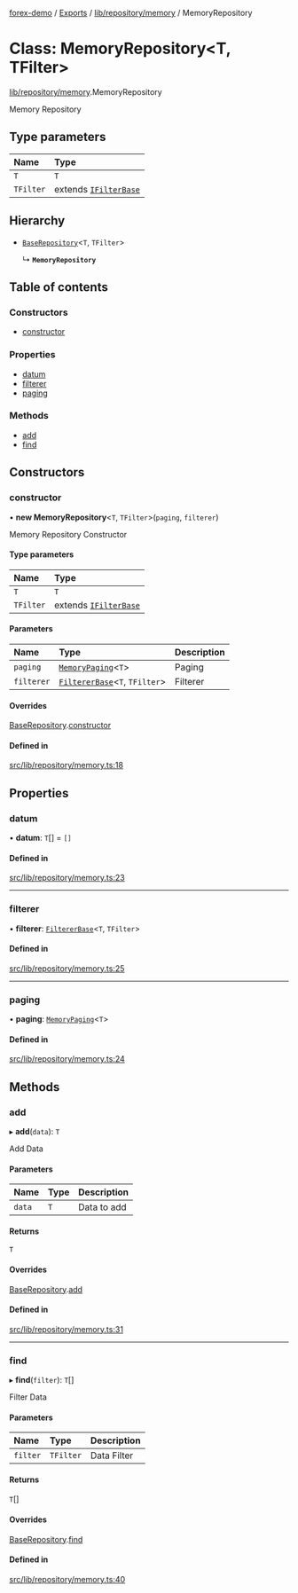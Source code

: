 [forex-demo](../README.md) / [Exports](../modules.md) / [lib/repository/memory](../modules/lib_repository_memory.md) / MemoryRepository

# Class: MemoryRepository<T, TFilter\>

[lib/repository/memory](../modules/lib_repository_memory.md).MemoryRepository

Memory Repository

## Type parameters

| Name      | Type                                                            |
| :-------- | :-------------------------------------------------------------- |
| `T`       | `T`                                                             |
| `TFilter` | extends [`IFilterBase`](../interfaces/lib_model.IFilterBase.md) |

## Hierarchy

- [`BaseRepository`](lib_repository_base.BaseRepository.md)<`T`, `TFilter`\>

  ↳ **`MemoryRepository`**

## Table of contents

### Constructors

- [constructor](lib_repository_memory.MemoryRepository.md#constructor)

### Properties

- [datum](lib_repository_memory.MemoryRepository.md#datum)
- [filterer](lib_repository_memory.MemoryRepository.md#filterer)
- [paging](lib_repository_memory.MemoryRepository.md#paging)

### Methods

- [add](lib_repository_memory.MemoryRepository.md#add)
- [find](lib_repository_memory.MemoryRepository.md#find)

## Constructors

### constructor

• **new MemoryRepository**<`T`, `TFilter`\>(`paging`, `filterer`)

Memory Repository Constructor

#### Type parameters

| Name      | Type                                                            |
| :-------- | :-------------------------------------------------------------- |
| `T`       | `T`                                                             |
| `TFilter` | extends [`IFilterBase`](../interfaces/lib_model.IFilterBase.md) |

#### Parameters

| Name       | Type                                                            | Description |
| :--------- | :-------------------------------------------------------------- | :---------- |
| `paging`   | [`MemoryPaging`](lib_paging.MemoryPaging.md)<`T`\>              | Paging      |
| `filterer` | [`FiltererBase`](lib_filterer.FiltererBase.md)<`T`, `TFilter`\> | Filterer    |

#### Overrides

[BaseRepository](lib_repository_base.BaseRepository.md).[constructor](lib_repository_base.BaseRepository.md#constructor)

#### Defined in

[src/lib/repository/memory.ts:18](https://github.com/suphero/forex-demo/blob/2ac0f42/src/lib/repository/memory.ts#L18)

## Properties

### datum

• **datum**: `T`[] = `[]`

#### Defined in

[src/lib/repository/memory.ts:23](https://github.com/suphero/forex-demo/blob/2ac0f42/src/lib/repository/memory.ts#L23)

---

### filterer

• **filterer**: [`FiltererBase`](lib_filterer.FiltererBase.md)<`T`, `TFilter`\>

#### Defined in

[src/lib/repository/memory.ts:25](https://github.com/suphero/forex-demo/blob/2ac0f42/src/lib/repository/memory.ts#L25)

---

### paging

• **paging**: [`MemoryPaging`](lib_paging.MemoryPaging.md)<`T`\>

#### Defined in

[src/lib/repository/memory.ts:24](https://github.com/suphero/forex-demo/blob/2ac0f42/src/lib/repository/memory.ts#L24)

## Methods

### add

▸ **add**(`data`): `T`

Add Data

#### Parameters

| Name   | Type | Description |
| :----- | :--- | :---------- |
| `data` | `T`  | Data to add |

#### Returns

`T`

#### Overrides

[BaseRepository](lib_repository_base.BaseRepository.md).[add](lib_repository_base.BaseRepository.md#add)

#### Defined in

[src/lib/repository/memory.ts:31](https://github.com/suphero/forex-demo/blob/2ac0f42/src/lib/repository/memory.ts#L31)

---

### find

▸ **find**(`filter`): `T`[]

Filter Data

#### Parameters

| Name     | Type      | Description |
| :------- | :-------- | :---------- |
| `filter` | `TFilter` | Data Filter |

#### Returns

`T`[]

#### Overrides

[BaseRepository](lib_repository_base.BaseRepository.md).[find](lib_repository_base.BaseRepository.md#find)

#### Defined in

[src/lib/repository/memory.ts:40](https://github.com/suphero/forex-demo/blob/2ac0f42/src/lib/repository/memory.ts#L40)
